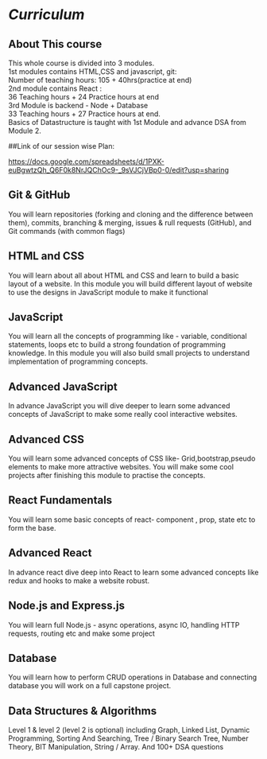# ***Curriculum***


## About This course

This whole course is divided into 3 modules. <br>
1st modules contains HTML,CSS and javascript, git: <br>
 Number of teaching hours: 105 + 40hrs(practice at end) <br>
2nd module contains React : <br>
 36 Teaching hours + 24 Practice hours at end <br>
3rd Module is backend - Node + Database <br>
 33 Teaching hours + 27 Practice hours at end. <br>
Basics of Datastructure is taught with 1st Module and advance DSA from Module 2.  <br>

##Link of our session wise Plan: 

https://docs.google.com/spreadsheets/d/1PXK-euBgwtzQh_Q6F0k8NrJQChOc9-_9sVJCjVBp0-0/edit?usp=sharing

## Git & GitHub

You will learn repositories (forking and cloning and the difference between them), commits, branching & merging, issues & rull requests (GitHub), and Git commands (with common flags)

## HTML and CSS

You will learn about all about HTML and CSS and learn to build a basic layout of a website. In this module you will build different layout of website to use the designs in JavaScript module to make it functional

## JavaScript

You will learn all the concepts of programming like - variable, conditional statements, loops etc to build a strong foundation of programming knowledge. In this module you will also build small projects to understand implementation of programming concepts. 


## Advanced JavaScript

In advance JavaScript you will dive deeper to learn some advanced concepts of JavaScript to make some really cool interactive websites.

## Advanced CSS

You will learn some advanced concepts of CSS like- Grid,bootstrap,pseudo elements to make more attractive websites. You will make some cool projects after finishing this module to practise the concepts.

## React Fundamentals 

You will learn some basic concepts of react- component , prop, state etc to form the base.

## Advanced React

In advance react dive deep into React to learn some advanced concepts like redux and hooks to make a website robust.

## Node.js and Express.js
You will learn full Node.js - async operations, async IO, handling HTTP requests, routing etc and make some project

## Database
You will learn how to perform CRUD operations in Database and connecting database you will work on a full capstone project.

## Data Structures & Algorithms
Level 1 & level 2 (level 2 is optional) including Graph, Linked List, Dynamic Programming, Sorting And Searching, Tree / Binary Search Tree, Number Theory, BIT Manipulation, String / Array. And 100+ DSA questions 



